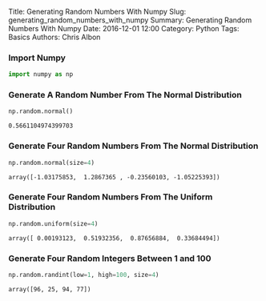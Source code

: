 Title: Generating Random Numbers With Numpy
Slug: generating_random_numbers_with_numpy
Summary: Generating Random Numbers With Numpy
Date: 2016-12-01 12:00
Category: Python
Tags: Basics
Authors: Chris Albon



### Import Numpy


```python
import numpy as np
```

### Generate A Random Number From The Normal Distribution


```python
np.random.normal()
```




    0.5661104974399703



### Generate Four Random Numbers From The Normal Distribution


```python
np.random.normal(size=4)
```




    array([-1.03175853,  1.2867365 , -0.23560103, -1.05225393])



### Generate Four Random Numbers From The Uniform Distribution


```python
np.random.uniform(size=4)
```




    array([ 0.00193123,  0.51932356,  0.87656884,  0.33684494])



### Generate Four Random Integers Between 1 and 100


```python
np.random.randint(low=1, high=100, size=4)
```




    array([96, 25, 94, 77])


